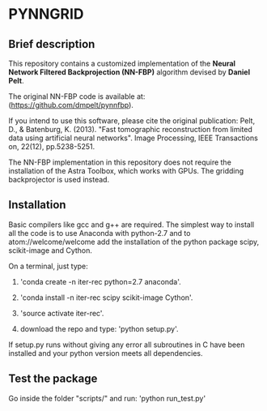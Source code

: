 PYNNGRID
=======



##  Brief description
This repository contains a customized implementation of the **Neural Network 
Filtered Backprojection (NN-FBP)** algorithm devised by **Daniel Pelt**.

The original NN-FBP code is available at: (https://github.com/dmpelt/pynnfbp).

If you intend to use this software, please cite the original publication:
Pelt, D., & Batenburg, K. (2013). "Fast tomographic reconstruction from limited
data using artificial neural networks". Image Processing, IEEE Transactions on,
22(12), pp.5238-5251.

The NN-FBP implementation in this repository does not require the
installation of the Astra Toolbox, which works with GPUs.
The gridding backprojector is used instead.




##  Installation
Basic compilers like gcc and g++ are required.
The simplest way to install all the code is to use Anaconda with python-2.7 and to atom://welcome/welcome
add the installation of the python package scipy, scikit-image and Cython.

On a terminal, just type:

1. 'conda create -n iter-rec python=2.7 anaconda'.

2. 'conda install -n iter-rec scipy scikit-image Cython'.

3. 'source activate iter-rec'.

4. download the repo and type: 'python setup.py'.

If setup.py runs without giving any error all subroutines in C have been installed and
your python version meets all dependencies.



##  Test the package
Go inside the folder "scripts/" and run: 'python run_test.py'

